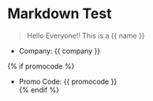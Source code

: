 Markdown Test
=============

> Hello Everyone!! This is a {{ name }}  

* Company: {{ company }}  

{% if promocode %}  
* Promo Code: {{ promocode }}  
{% endif %}
